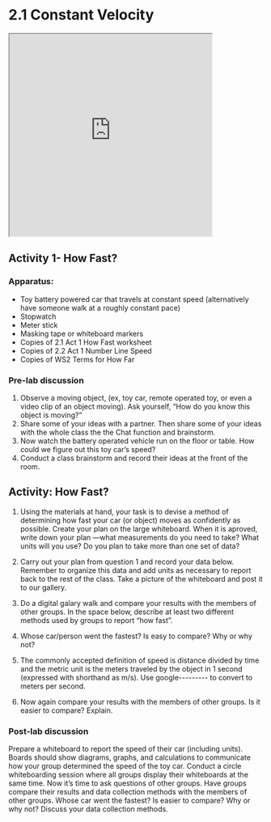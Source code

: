# 2.1 Constant Velocity

<iframe src="https://phet.colorado.edu/sims/html/forces-and-motion-basics/latest/forces-and-motion-basics_en.html" width="400" height="400" scrolling="no" allowfullscreen></iframe>


## Activity 1- How Fast?

### Apparatus:
- Toy battery powered car that travels at constant speed (alternatively have someone walk at a roughly constant pace)
- Stopwatch
- Meter stick
- Masking tape or whiteboard markers
- Copies of 2.1 Act 1 How Fast worksheet
- Copies of 2.2 Act 1 Number Line Speed
- Copies of WS2 Terms for How Far


### Pre-lab discussion
1. Observe a moving object, (ex, toy car, remote operated toy, or even a video clip of an object moving).  Ask yourself, “How do you know this object is moving?” 
1. Share some of your ideas with a partner.  Then share some of your ideas with the whole class the the Chat function and brainstorm.  
1. Now watch the battery operated vehicle run on the floor or table. How could we figure out this toy car’s speed?
1. Conduct a class brainstorm and record their ideas at the front of the room.

## Activity: How Fast?

1. Using the materials at hand, your task is to devise a method of determining how fast your car (or object) moves as confidently as possible. Create your plan on the large whiteboard. When it is aproved, write down your plan —what measurements do you need to take? What units will you use? Do you plan to take more than one set of data?

2. Carry out your plan from question 1 and record your data below. Remember to organize this data and add units as necessary to report back to the rest of the class. Take a picture of the whiteboard and post it to our gallery.

3. Do a digital galary walk and compare your results with the members of other groups. In the space below, describe at least two different methods used by groups to report “how fast”.

4. Whose car/person went the fastest? Is easy to compare? Why or why not?

5. The commonly accepted definition of speed is distance divided by time and the metric unit is the meters traveled by the object in 1 second (expressed with shorthand as m/s). Use google--------- to convert to meters per second.

6. Now again compare your results with the members of other groups. Is it easier to compare?
Explain.


### Post-lab discussion
Prepare a whiteboard to report the speed of their car (including units). Boards should show diagrams, graphs, and calculations to communicate how your group determined the speed of the toy car.
Conduct a circle whiteboarding session where all groups display their whiteboards at the same time. 
Now it’s time to ask questions of other groups. 
Have groups compare their results and data collection methods with the members of other groups. Whose car went the fastest? Is easier to compare? Why or why not?
Discuss your data collection methods. 
